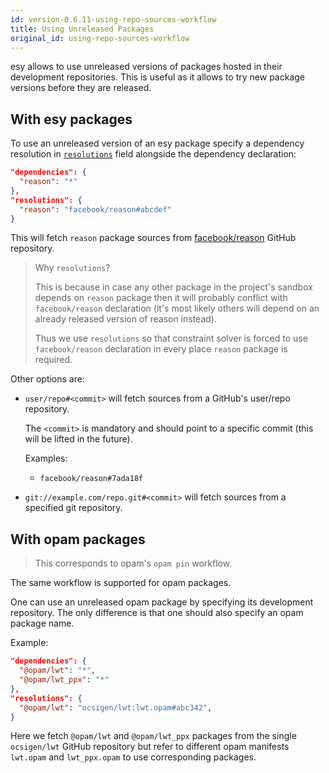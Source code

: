 ```yaml
---
id: version-0.6.11-using-repo-sources-workflow
title: Using Unreleased Packages
original_id: using-repo-sources-workflow
---
```


esy allows to use unreleased versions of packages hosted in their development
repositories. This is useful as it allows to try new package versions before
they are released.

## With esy packages

To use an unreleased version of an esy package specify a dependency resolution
in [`resolutions`][cfg-resolutions] field alongside the dependency declaration:

```json
"dependencies": {
  "reason": "*"
},
"resolutions": {
  "reason": "facebook/reason#abcdef"
}
```

This will fetch `reason` package sources from [facebook/reason][] GitHub
repository.

> Why `resolutions`?
>
> This is because in case any other package in the project's sandbox depends on
> `reason` package then it will probably conflict with `facebook/reason`
> declaration (it's most likely others will depend on an already released
> version of reason instead).
>
> Thus we use `resolutions` so that constraint solver is forced to use
> `facebook/reason` declaration in every place `reason` package is required.

Other options are:

- `user/repo#<commit>` will fetch sources from a GitHub's user/repo repository.

  The `<commit>` is mandatory and should point to a specific commit (this will
  be lifted in the future).

  Examples:

  - `facebook/reason#7ada18f`

- `git://example.com/repo.git#<commit>` will fetch sources from a specified git
  repository.

## With opam packages

> This corresponds to opam's `opam pin` workflow.

The same workflow is supported for opam packages.

One can use an unreleased opam package by specifying its development
repository. The only difference is that one should also specify an opam package
name.

Example:

```json
"dependencies": {
  "@opam/lwt": "*",
  "@opam/lwt_ppx": "*"
},
"resolutions": {
  "@opam/lwt": "ocsigen/lwt:lwt.opam#abc342",
}
```

Here we fetch `@opam/lwt` and `@opam/lwt_ppx` packages from the single
`ocsigen/lwt` GitHub repository but refer to different opam manifests `lwt.opam`
and `lwt_ppx.opam` to use corresponding packages.

[cfg-resolutions]: configuration.md#resolutions
[facebook/reason]: https://github.com/facebook/reason

